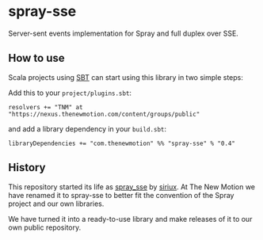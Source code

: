 # spray-sse

Server-sent events implementation for Spray and full duplex over SSE.

## How to use

Scala projects using [SBT](http://www.scala-sbt.org/) can start using this library in two simple steps:

Add this to your `project/plugins.sbt`:

```
resolvers += "TNM" at "https://nexus.thenewmotion.com/content/groups/public"
```

and add a library dependency in your `build.sbt`:

```
libraryDependencies += "com.thenewmotion" %% "spray-sse" % "0.4"
```


## History

This repository started its life as [spray\_sse](https://github.com/siriux/spray\_sse) by [siriux](https://github.com/siriux). At The New Motion we have renamed it to spray-sse to better fit the convention of the Spray project and our own libraries.

We have turned it into a ready-to-use library and make releases of it to our own public repository.


